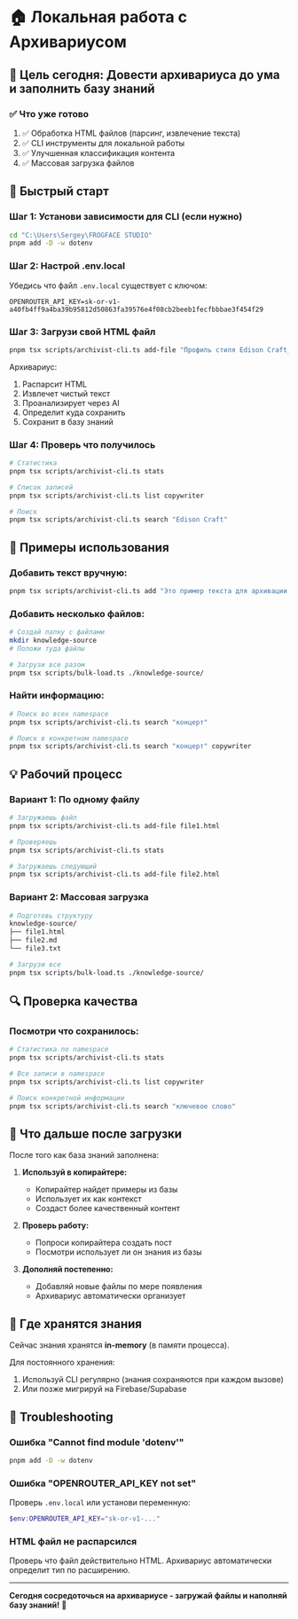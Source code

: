 # 🏠 Локальная работа с Архивариусом

## 🎯 Цель сегодня: Довести архивариуса до ума и заполнить базу знаний

### ✅ Что уже готово

1. ✅ Обработка HTML файлов (парсинг, извлечение текста)
2. ✅ CLI инструменты для локальной работы
3. ✅ Улучшенная классификация контента
4. ✅ Массовая загрузка файлов

## 🚀 Быстрый старт

### Шаг 1: Установи зависимости для CLI (если нужно)

```bash
cd "C:\Users\Sergey\FROGFACE STUDIO"
pnpm add -D -w dotenv
```

### Шаг 2: Настрой .env.local

Убедись что файл `.env.local` существует с ключом:
```
OPENROUTER_API_KEY=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
```

### Шаг 3: Загрузи свой HTML файл

```bash
pnpm tsx scripts/archivist-cli.ts add-file "Профиль стиля Edison Craft_ Автоматизация контента.html"
```

Архивариус:
1. Распарсит HTML
2. Извлечет чистый текст
3. Проанализирует через AI
4. Определит куда сохранить
5. Сохранит в базу знаний

### Шаг 4: Проверь что получилось

```bash
# Статистика
pnpm tsx scripts/archivist-cli.ts stats

# Список записей
pnpm tsx scripts/archivist-cli.ts list copywriter

# Поиск
pnpm tsx scripts/archivist-cli.ts search "Edison Craft"
```

## 📝 Примеры использования

### Добавить текст вручную:

```bash
pnpm tsx scripts/archivist-cli.ts add "Это пример текста для архивации. Он будет автоматически классифицирован и сохранен."
```

### Добавить несколько файлов:

```bash
# Создай папку с файлами
mkdir knowledge-source
# Положи туда файлы

# Загрузи все разом
pnpm tsx scripts/bulk-load.ts ./knowledge-source/
```

### Найти информацию:

```bash
# Поиск во всех namespace
pnpm tsx scripts/archivist-cli.ts search "концерт"

# Поиск в конкретном namespace
pnpm tsx scripts/archivist-cli.ts search "концерт" copywriter
```

## 💡 Рабочий процесс

### Вариант 1: По одному файлу

```bash
# Загружаешь файл
pnpm tsx scripts/archivist-cli.ts add-file file1.html

# Проверяешь
pnpm tsx scripts/archivist-cli.ts stats

# Загружаешь следующий
pnpm tsx scripts/archivist-cli.ts add-file file2.html
```

### Вариант 2: Массовая загрузка

```bash
# Подготовь структуру
knowledge-source/
├── file1.html
├── file2.md
└── file3.txt

# Загрузи все
pnpm tsx scripts/bulk-load.ts ./knowledge-source/
```

## 🔍 Проверка качества

### Посмотри что сохранилось:

```bash
# Статистика по namespace
pnpm tsx scripts/archivist-cli.ts stats

# Все записи в namespace
pnpm tsx scripts/archivist-cli.ts list copywriter

# Поиск конкретной информации
pnpm tsx scripts/archivist-cli.ts search "ключевое слово"
```

## 🎯 Что дальше после загрузки

После того как база знаний заполнена:

1. **Используй в копирайтере:**
   - Копирайтер найдет примеры из базы
   - Использует их как контекст
   - Создаст более качественный контент

2. **Проверь работу:**
   - Попроси копирайтера создать пост
   - Посмотри использует ли он знания из базы

3. **Дополняй постепенно:**
   - Добавляй новые файлы по мере появления
   - Архивариус автоматически организует

## 📁 Где хранятся знания

Сейчас знания хранятся **in-memory** (в памяти процесса).

Для постоянного хранения:
1. Используй CLI регулярно (знания сохраняются при каждом вызове)
2. Или позже мигрируй на Firebase/Supabase

## 🐛 Troubleshooting

### Ошибка "Cannot find module 'dotenv'"

```bash
pnpm add -D -w dotenv
```

### Ошибка "OPENROUTER_API_KEY not set"

Проверь `.env.local` или установи переменную:
```powershell
$env:OPENROUTER_API_KEY="sk-or-v1-..."
```

### HTML файл не распарсился

Проверь что файл действительно HTML. Архивариус автоматически определит тип по расширению.

---

**Сегодня сосредоточься на архивариусе - загружай файлы и наполняй базу знаний!** 🚀

